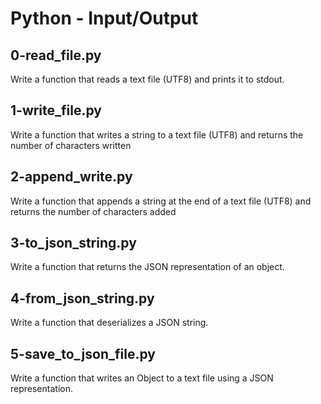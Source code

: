 # Python - Input/Output

## 0-read_file.py
Write a function that reads a text file (UTF8) and prints it to stdout.

## 1-write_file.py
Write a function that writes a string to a text file (UTF8) and returns the number of characters written

## 2-append_write.py
Write a function that appends a string at the end of a text file (UTF8) and returns the number of characters added

## 3-to_json_string.py
Write a function that returns the JSON representation of an object.

## 4-from_json_string.py
Write a function that deserializes a JSON string.

## 5-save_to_json_file.py
Write a function that writes an Object to a text file using a JSON representation.
